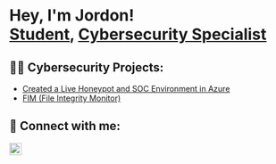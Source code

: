 <h1>Hey, I'm Jordon! <br/><a href="https://github.com/JKO21">Student</a>, <a href="https://www.github.com/JKO21">Cybersecurity Specialist</a>
<h2>👨‍💻 Cybersecurity Projects:</h2>

  - [Created a Live Honeypot and SOC Environment in Azure](https://github.com/JKO21)
  - [FIM (File Integrity Monitor)](https://github.com/JKO21/)


<h2> 🤳 Connect with me:</h2>

[<img align="left" alt="JordonOfosuh | Gmail" width="22px" src="https://cdn.jsdelivr.net/npm/simple-icons@v3/icons/instagram.svg" />][instagram]

[instagram]: https://www.instagram.com/j.ofosuh/

<!--
**joshmadakor1/joshmadakor1** is a ✨ _special_ ✨ repository because its `README.md` (this file) appears on your GitHub profile.

Here are some ideas to get you started:

- 🔭 I’m currently working on ...
- 🌱 I’m currently learning ...
- 👯 I’m looking to collaborate on ...
- 🤔 I’m looking for help with ...
- 💬 Ask me about ...
- 📫 How to reach me: ...
- 😄 Pronouns: ...
- ⚡ Fun fact: ...
-->
